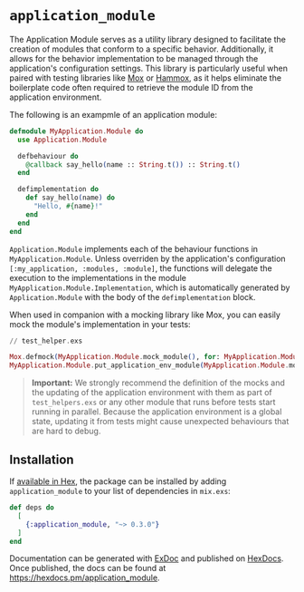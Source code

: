 # `application_module`

The Application Module serves as a utility library designed to facilitate the creation of modules that conform to a specific behavior. Additionally, it allows for the behavior implementation to be managed through the application's configuration settings. This library is particularly useful when paired with testing libraries like [Mox](https://github.com/dashbitco/mox) or [Hammox](https://github.com/msz/hammox), as it helps eliminate the boilerplate code often required to retrieve the module ID from the application environment.

The following is an exampmle of an application module:

```elixir
defmodule MyApplication.Module do
  use Application.Module

  defbehaviour do
    @callback say_hello(name :: String.t()) :: String.t()
  end

  defimplementation do
    def say_hello(name) do
      "Hello, #{name}!"
    end
  end
end
```

`Application.Module` implements each of the behaviour functions in `MyApplication.Module`. Unless overriden by the application's configuration `[:my_application, :modules, :module]`, the functions will delegate the execution to the implementations in the module `MyApplication.Module.Implementation`, which is automatically generated by `Application.Module` with the body of the `defimplementation` block.

When used in companion with a mocking library like Mox, you can easily mock the module's implementation in your tests:

```elixir
// test_helper.exs

Mox.defmock(MyApplication.Module.mock_module(), for: MyApplication.Module.behaviour_module())
MyApplication.Module.put_application_env_module(MyApplication.Module.mock_module())
```

> **Important:** We strongly recommend the definition of the mocks and the updating of the application environment with them as part of `test_helpers.exs` or any other module that runs before tests start running in parallel. Because the application environment is a global state, updating it from tests might cause unexpected behaviours that are hard to debug.

## Installation

If [available in Hex](https://hex.pm/docs/publish), the package can be installed
by adding `application_module` to your list of dependencies in `mix.exs`:

```elixir
def deps do
  [
    {:application_module, "~> 0.3.0"}
  ]
end
```

Documentation can be generated with [ExDoc](https://github.com/elixir-lang/ex_doc)
and published on [HexDocs](https://hexdocs.pm). Once published, the docs can
be found at <https://hexdocs.pm/application_module>.

